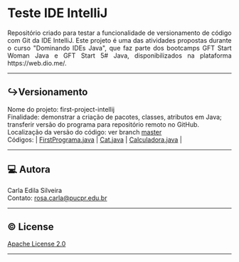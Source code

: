 # Teste IDE IntelliJ

<p align="justify">  
Repositório criado para testar a funcionalidade de versionamento de código com Git da IDE IntelliJ. Este projeto é uma das atividades propostas durante o curso "Dominando IDEs Java", que faz parte dos bootcamps GFT Start Woman Java e GFT Start 5# Java, disponibilizados na plataforma https://web.dio.me/.  
</p>  

---

## ↪️Versionamento  

Nome do projeto: first-project-intellij  
Finalidade: demonstrar a criação de pacotes, classes, atributos em Java; transferir versão do programa para repositório remoto no GitHub.  
Localização da versão do código: ver branch [master](https://github.com/rosacarla/Teste-ide-intellij/tree/master)  
Códigos: | [FirstPrograma.java]() | [Cat.java](https://github.com/rosacarla/Teste-ide-intellij/blob/master/src/dio/com/br/model/Cat.java) | [Calculadora.java](https://github.com/rosacarla/Teste-ide-intellij/blob/master/src/dio/com/br/calculadora/Calculadora.java) |  

---

## 💻 Autora  

Carla Edila Silveira  
Contato: rosa.carla@pucpr.edu.br  

---

## © License  

[Apache License 2.0](https://choosealicense.com/licenses/apache-2.0/)  

---
